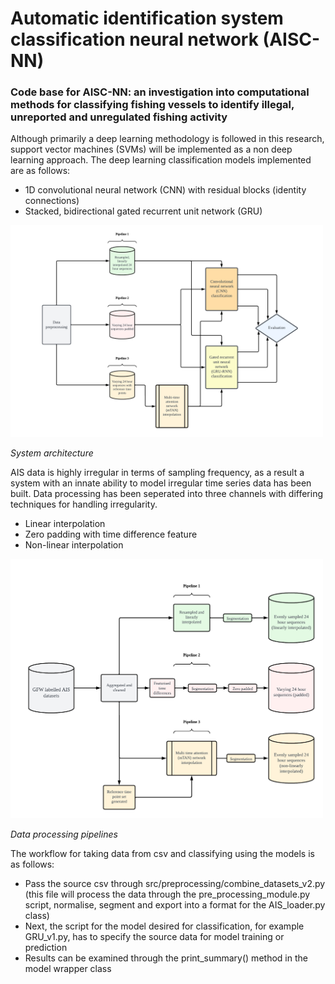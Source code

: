 # Automatic identification system classification neural network (AISC-NN)

### Code base for AISC-NN: an investigation into computational methods for classifying fishing vessels to identify illegal, unreported and unregulated fishing activity

Although primarily a deep learning methodology is followed in this research, support vector machines (SVMs) will be implemented as a non deep learning approach. The deep learning classification models implemented are as follows:
* 1D convolutional neural network (CNN) with residual blocks (identity connections)
* Stacked, bidirectional gated recurrent unit network (GRU)


[<img src="https://github.com/bgrey001/AISC-NN/blob/main/plots/figures/system_architecture_wb.png" width="500" />](https://github.com/bgrey001/AISC-NN/blob/main/plots/figures/system_architecture_wb.png)

*System architecture*

AIS data is highly irregular in terms of sampling frequency, as a result a system with an innate ability to model irregular time series data has been built.
Data processing has been seperated into three channels with differing techniques for handling irregularity.
* Linear interpolation 
* Zero padding with time difference feature
* Non-linear interpolation

[<img src="https://github.com/bgrey001/AISC-NN/blob/main/plots/figures/data_pipeline_wb.png" width="500" />](https://github.com/bgrey001/AISC-NN/blob/main/plots/figures/data_pipeline_wb.png)

*Data processing pipelines*

The workflow for taking data from csv and classifying using the models is as follows:
* Pass the source csv through src/preprocessing/combine_datasets_v2.py (this file will process the data through the pre_processing_module.py script, normalise, segment and export into a format for the AIS_loader.py class)
* Next, the script for the model desired for classification, for example GRU_v1.py, has to specify the source data for model training or prediction
* Results can be examined through the print_summary() method in the model wrapper class



